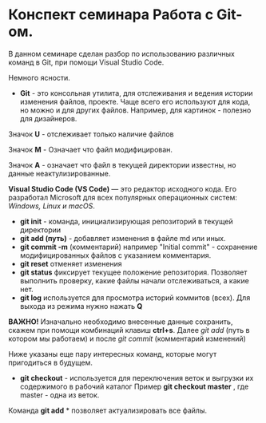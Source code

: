 # Конспект семинара Работа с Git-ом.

В данном семинаре сделан разбор по использованию различных команд в Git, при помощи Visual Studio Code.

Немного ясности.

* **Git** - это консольная утилита, для отслеживания и ведения истории изменения файлов, проекте. Чаще всего его используют для кода, но можно и для других файлов. Например, для картинок - полезно для дизайнеров.

Значок **U** - отслеживает только наличие файлов

Значок **M** - Означает что файл модифицирован.

Значок **A** - означает что файл в текущей директории известны, но данные неактулизированные.

 **Visual Studio Code (VS Code)** — это редактор исходного кода. Его разработал Microsoft для всех популярных операционных систем: *Windows, Linux и macOS*.

* **git init** - команда, инициализирующая репозиторий в текущей директории
* **git add (путь)** - добавляет изменения в файле md или иных.
* **git commit -m** (комментарий) например "Initial commit" - сохранение модифицированных файлов с указанием комментария.
* **git reset** отменяет изменения
* **git status** фиксирует текущее положение репозитория. Позволяет выполнить проверку, какие файлы начали отслеживаться, а какие нет. 
* **git log** используется для просмотра историй коммитов (всех). Для выхода из режима нужно нажать **Q**

**ВАЖНО!** Изначально необходимо внесенные данные сохранить, скажем при помощи комбинаций клавиш **ctrl+s**.
Далее *git add* (путь в котором мы работаем)
и после *git commit* (комментарий изменений)

Ниже указаны еще пару интересных команд, которые могут  пригодиться в будущем.

* **git checkout** - используется для переключения веток и выгрузки их содержимого в рабочий каталог 
Пример **git checkout master** , где master  - одна из веток.

Команда **git add** *  позволяет актуализировать все файлы.